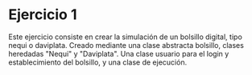 # Ejercicio 1
Este ejercicio consiste en crear la simulación de un bolsillo digital, tipo nequi o daviplata.
Creado mediante una clase abstracta bolsillo, clases heredadas "Nequi" y "Daviplata".
Una clase usuario para el login y establecimiento del bolsillo, y una clase de ejecución.